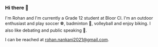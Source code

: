 ### Hi there 👋

I'm Rohan and I'm currently a Grade 12 student at Bloor CI. I'm an outdoor enthusiast and play soccer :soccer:, badminton :tennis:, volleyball and enjoy biking. I also like debating and public speaking :speech_balloon:. 

I can be reached at rohan.nankani2021@gmail.com.

<!--
**RohanNankani/RohanNankani** is a ✨ _special_ ✨ repository because its `README.md` (this file) appears on your GitHub profile.

Here are some ideas to get you started:

- 🔭 I’m currently working on ...
- 🌱 I’m currently learning ...
- 👯 I’m looking to collaborate on ...
- 🤔 I’m looking for help with ...
- 💬 Ask me about ...
- 📫 How to reach me: ...
- 😄 Pronouns: ...
- ⚡ Fun fact: ...
-->
